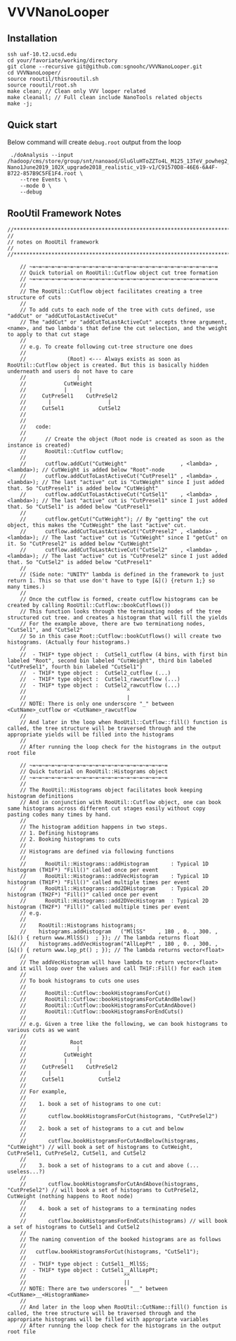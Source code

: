# VVVNanoLooper

## Installation

    ssh uaf-10.t2.ucsd.edu
    cd your/favoriate/working/directory
    git clone --recursive git@github.com:sgnoohc/VVVNanoLooper.git
    cd VVVNanoLooper/
    source rooutil/thisrooutil.sh
    source rooutil/root.sh
    make clean; // Clean only VVV looper related
    make cleanall; // Full clean include NanoTools related objects
    make -j;

## Quick start

Below command will create ```debug.root``` output from the loop

     ./doAnalysis --input /hadoop/cms/store/group/snt/nanoaod/GluGluHToZZTo4L_M125_13TeV_powheg2_JHUGenV7011_pythia8__RunIIAutumn18NanoAODv5-Nano1June2019_102X_upgrade2018_realistic_v19-v1/C91570D8-46E6-6A4F-B722-857B9C5FE1F4.root \
        --tree Events \
        --mode 0 \
        --debug


## RooUtil Framework Notes

    //********************************************************************************
    //
    // notes on RooUtil framework
    //
    //********************************************************************************

        // ~=~=~=~=~=~=~=~=~=~=~=~=~=~=~=~=~=~=~=~=~=~=~=~=~=~=~=~=~=~=
        // Quick tutorial on RooUtil::Cutflow object cut tree formation
        // ~=~=~=~=~=~=~=~=~=~=~=~=~=~=~=~=~=~=~=~=~=~=~=~=~=~=~=~=~=~=
        //
        // The RooUtil::Cutflow object facilitates creating a tree structure of cuts
        //
        // To add cuts to each node of the tree with cuts defined, use "addCut" or "addCutToLastActiveCut"
        // The "addCut" or "addCutToLastActiveCut" accepts three argument, <name>, and two lambda's that define the cut selection, and the weight to apply to that cut stage
        //
        // e.g. To create following cut-tree structure one does
        //
        //             (Root) <--- Always exists as soon as RooUtil::Cutflow object is created. But this is basically hidden underneath and users do not have to care
        //                |
        //            CutWeight
        //            |       |
        //     CutPreSel1    CutPreSel2
        //       |                  |
        //     CutSel1           CutSel2
        //
        //
        //   code:
        //
        //      // Create the object (Root node is created as soon as the instance is created)
        //      RooUtil::Cutflow cutflow;
        //
        //      cutflow.addCut("CutWeight"                 , <lambda> , <lambda>); // CutWeight is added below "Root"-node
        //      cutflow.addCutToLastActiveCut("CutPresel1" , <lambda> , <lambda>); // The last "active" cut is "CutWeight" since I just added that. So "CutPresel1" is added below "CutWeight"
        //      cutflow.addCutToLastActiveCut("CutSel1"    , <lambda> , <lambda>); // The last "active" cut is "CutPresel1" since I just added that. So "CutSel1" is added below "CutPresel1"
        //
        //      cutflow.getCut("CutWeight"); // By "getting" the cut object, this makes the "CutWeight" the last "active" cut.
        //      cutflow.addCutToLastActiveCut("CutPresel2" , <lambda> , <lambda>); // The last "active" cut is "CutWeight" since I "getCut" on it. So "CutPresel2" is added below "CutWeight"
        //      cutflow.addCutToLastActiveCut("CutSel2"    , <lambda> , <lambda>); // The last "active" cut is "CutPresel2" since I just added that. So "CutSel2" is added below "CutPresel1"
        //
        // (Side note: "UNITY" lambda is defined in the framework to just return 1. This so that use don't have to type [&]() {return 1;} so many times.)
        //
        // Once the cutflow is formed, create cutflow histograms can be created by calling RooUtil::Cutflow::bookCutflows())
        // This function looks through the terminating nodes of the tree structured cut tree. and creates a histogram that will fill the yields
        // For the example above, there are two terminationg nodes, "CutSel1", and "CutSel2"
        // So in this case Root::Cutflow::bookCutflows() will create two histograms. (Actually four histograms.)
        //
        //  - TH1F* type object :  CutSel1_cutflow (4 bins, with first bin labeled "Root", second bin labeled "CutWeight", third bin labeled "CutPreSel1", fourth bin labeled "CutSel1")
        //  - TH1F* type object :  CutSel2_cutflow (...)
        //  - TH1F* type object :  CutSel1_rawcutflow (...)
        //  - TH1F* type object :  CutSel2_rawcutflow (...)
        //                                ^
        //                                |
        // NOTE: There is only one underscore "_" between <CutName>_cutflow or <CutName>_rawcutflow
        //
        // And later in the loop when RooUtil::Cutflow::fill() function is called, the tree structure will be traversed through and the appropriate yields will be filled into the histograms
        //
        // After running the loop check for the histograms in the output root file

        // ~=~=~=~=~=~=~=~=~=~=~=~=~=~=~=~=~=~=~=~=~=~=
        // Quick tutorial on RooUtil::Histograms object
        // ~=~=~=~=~=~=~=~=~=~=~=~=~=~=~=~=~=~=~=~=~=~=
        //
        // The RooUtil::Histograms object facilitates book keeping histogram definitions
        // And in conjunction with RooUtil::Cutflow object, one can book same histograms across different cut stages easily without copy pasting codes many times by hand.
        //
        // The histogram addition happens in two steps.
        // 1. Defining histograms
        // 2. Booking histograms to cuts
        //
        // Histograms are defined via following functions
        //
        //      RooUtil::Histograms::addHistogram       : Typical 1D histogram (TH1F*) "Fill()" called once per event
        //      RooUtil::Histograms::addVecHistogram    : Typical 1D histogram (TH1F*) "Fill()" called multiple times per event
        //      RooUtil::Histograms::add2DHistogram     : Typical 2D histogram (TH2F*) "Fill()" called once per event
        //      RooUtil::Histograms::add2DVecHistogram  : Typical 2D histogram (TH2F*) "Fill()" called multiple times per event
        // e.g.
        //
        //    RooUtil::Histograms histograms;
        //    histograms.addHistogram   ("MllSS"    , 180 , 0. , 300. , [&]() { return www.MllSS()  ; }); // The lambda returns float
        //    histograms.addVecHistogram("AllLepPt" , 180 , 0. , 300. , [&]() { return www.lep_pt() ; }); // The lambda returns vector<float>
        //
        // The addVecHistogram will have lambda to return vector<float> and it will loop over the values and call TH1F::Fill() for each item
        //
        // To book histograms to cuts one uses
        //
        //      RooUtil::Cutflow::bookHistogramsForCut()
        //      RooUtil::Cutflow::bookHistogramsForCutAndBelow()
        //      RooUtil::Cutflow::bookHistogramsForCutAndAbove()
        //      RooUtil::Cutflow::bookHistogramsForEndCuts()
        //
        // e.g. Given a tree like the following, we can book histograms to various cuts as we want
        //
        //              Root
        //                |
        //            CutWeight
        //            |       |
        //     CutPreSel1    CutPreSel2
        //       |                  |
        //     CutSel1           CutSel2
        //
        // For example,
        //
        //    1. book a set of histograms to one cut:
        //
        //       cutflow.bookHistogramsForCut(histograms, "CutPreSel2")
        //
        //    2. book a set of histograms to a cut and below
        //
        //       cutflow.bookHistogramsForCutAndBelow(histograms, "CutWeight") // will book a set of histograms to CutWeight, CutPreSel1, CutPreSel2, CutSel1, and CutSel2
        //
        //    3. book a set of histograms to a cut and above (... useless...?)
        //
        //       cutflow.bookHistogramsForCutAndAbove(histograms, "CutPreSel2") // will book a set of histograms to CutPreSel2, CutWeight (nothing happens to Root node)
        //
        //    4. book a set of histograms to a terminating nodes
        //
        //       cutflow.bookHistogramsForEndCuts(histograms) // will book a set of histograms to CutSel1 and CutSel2
        //
        // The naming convention of the booked histograms are as follows
        //
        //   cutflow.bookHistogramsForCut(histograms, "CutSel1");
        //
        //  - TH1F* type object : CutSel1__MllSS;
        //  - TH1F* type object : CutSel1__AllLepPt;
        //                               ^^
        //                               ||
        // NOTE: There are two underscores "__" between <CutName>__<HistogramName>
        //
        // And later in the loop when RooUtil::CutName::fill() function is called, the tree structure will be traversed through and the appropriate histograms will be filled with appropriate variables
        // After running the loop check for the histograms in the output root file

